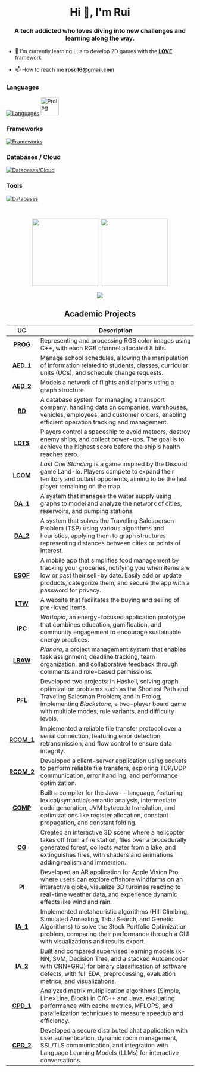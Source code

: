 <h1 align="center">Hi 👋, I'm Rui</h1>
<h3 align="center">A tech addicted who loves diving into new challenges and learning along the way.</h3>

- 🔭 I’m currently learning Lua to develop 2D games with the **[LÖVE](https://love2d.org/)** framework

- 📫 How to reach me **rpsc16@gmail.com**

<h3 align="left">Languages</h3>

[![Languages](https://skillicons.dev/icons?i=cpp,java,c,dart,html,php,css,javascript,haskell,py&theme=dark)](https://skillicons.dev)
<img src="https://cdn.jsdelivr.net/gh/devicons/devicon@latest/icons/prolog/prolog-original.svg"
     alt="Prolog"
     width="48"
     height="48" />

<h3 align="left">Frameworks</h3>

[![Frameworks](https://skillicons.dev/icons?i=flutter,laravel,bootstrap&theme=dark)](https://skillicons.dev)

<h3 align="left">Databases / Cloud</h3>

[![Databases/Cloud](https://skillicons.dev/icons?i=sqlite,postgres,firebase&theme=dark)](https://skillicons.dev)

<h3 align="left">Tools</h3>

[![Databases](https://skillicons.dev/icons?i=figma,vscode,clion,idea,androidstudio,git,phpstorm,docker,notion&theme=dark)](https://skillicons.dev)

<p> &nbsp; </p>

<div align="center">
  <img height="180em" src="https://github-readme-stats.vercel.app/api?username=RuiCruz16&show_icons=true&theme=dark&include_all_commits=true&count_private=true"/>
  <img height="180em" src="https://github-readme-stats.vercel.app/api/top-langs/?username=RuiCruz16&layout=compact&langs_count=7&theme=dark"/>   
</div>

<p align = "center">
  <img align="center" src="https://img.shields.io/badge/Operating System-Linux-informational?style=flat&logo=Linux&logoColor=white&labelColor=242938&color=E46A2B">
</p>

<h2 align = "center" >Academic Projects</h2>
<p align = "center">

| UC   | Description                                                                                                                                                   |
|:------:|---------------------------------------------------------------------------------------------------------------------------------------------------------------|
| **[PROG](https://github.com/RuiCruz16/PROG)** | Representing and processing RGB color images using C++, with each RGB channel allocated 8 bits. |
| **[AED_1](https://github.com/RuiCruz16/AED_1)** | Manage school schedules, allowing the manipulation of information related to students, classes, curricular units (UCs), and schedule change requests. |
| **[AED_2](https://github.com/RuiCruz16/AED_2)** | Models a network of flights and airports using a graph structure. |
| **[BD](https://github.com/RuiCruz16/BD)** | A database system for managing a transport company, handling data on companies, warehouses, vehicles, employees, and customer orders, enabling efficient operation tracking and management. |
| **[LDTS](https://github.com/RuiCruz16/LDTS)** | Players control a spaceship to avoid meteors, destroy enemy ships, and collect power-ups. The goal is to achieve the highest score before the ship's health reaches zero. |
| **[LCOM](https://github.com/RuiCruz16/LCOM)** | *Last One Standing* is a game inspired by the Discord game Land-io. Players compete to expand their territory and outlast opponents, aiming to be the last player remaining on the map. |
| **[DA_1](https://github.com/RuiCruz16/DA_1)** | A system that manages the water supply using graphs to model and analyze the network of cities, reservoirs, and pumping stations. |
| **[DA_2](https://github.com/RuiCruz16/DA_2)** | A system that solves the Travelling Salesperson Problem (TSP) using various algorithms and heuristics, applying them to graph structures representing distances between cities or points of interest. |
| **[ESOF](https://github.com/RuiCruz16/ESOF)** | A mobile app that simplifies food management by tracking your groceries, notifying you when items are low or past their sell-by date. Easily add or update products, categorize them, and secure the app with a password for privacy. |
| **[LTW](https://github.com/RuiCruz16/LTW)** | A website that facilitates the buying and selling of pre-loved items. |
| **[IPC](https://github.com/RuiCruz16/IPC)** | *Wattopia*, an energy-focused application prototype that combines education, gamification, and community engagement to encourage sustainable energy practices. |
| **[LBAW](https://github.com/RuiCruz16/LBAW)** | *Planora*, a project management system that enables task assignment, deadline tracking, team organization, and collaborative feedback through comments and role-based permissions. |
| **[PFL](https://github.com/RuiCruz16/PFL)** | Developed two projects: in Haskell, solving graph optimization problems such as the Shortest Path and Traveling Salesman Problem; and in Prolog, implementing *Blackstone*, a two-player board game with multiple modes, rule variants, and difficulty levels. |
| **[RCOM_1](https://github.com/RuiCruz16/RCOM_1)** | Implemented a reliable file transfer protocol over a serial connection, featuring error detection, retransmission, and flow control to ensure data integrity. |
| **[RCOM_2](https://github.com/RuiCruz16/RCOM_2)** | Developed a client-server application using sockets to perform reliable file transfers, exploring TCP/UDP communication, error handling, and performance optimization. |
| **[COMP](https://github.com/RuiCruz16/COMP)** | Built a compiler for the Java-- language, featuring lexical/syntactic/semantic analysis, intermediate code generation, JVM bytecode translation, and optimizations like register allocation, constant propagation, and constant folding. |
| **[CG](https://github.com/RuiCruz16/CG)** | Created an interactive 3D scene where a helicopter takes off from a fire station, flies over a procedurally generated forest, collects water from a lake, and extinguishes fires, with shaders and animations adding realism and immersion. |
| **PI** | Developed an AR application for Apple Vision Pro where users can explore offshore windfarms on an interactive globe, visualize 3D turbines reacting to real-time weather data, and experience dynamic effects like wind and rain. |
| **[IA_1](https://github.com/RuiCruz16/IA_1)** | Implemented metaheuristic algorithms (Hill Climbing, Simulated Annealing, Tabu Search, and Genetic Algorithms) to solve the Stock Portfolio Optimization problem, comparing their performance through a GUI with visualizations and results export. |
| **[IA_2](https://github.com/RuiCruz16/IA_2)** | Built and compared supervised learning models (k-NN, SVM, Decision Tree, and a stacked Autoencoder with CNN+GRU) for binary classification of software defects, with full EDA, preprocessing, evaluation metrics, and visualizations. |
| **[CPD_1](https://github.com/RuiCruz16/CPD_1)** | Analyzed matrix multiplication algorithms (Simple, Line×Line, Block) in C/C++ and Java, evaluating performance with cache metrics, MFLOPS, and parallelization techniques to measure speedup and efficiency. |
| **[CPD_2](https://github.com/RuiCruz16/CPD_2)** | Developed a secure distributed chat application with user authentication, dynamic room management, SSL/TLS communication, and integration with Language Learning Models (LLMs) for interactive conversations. |
